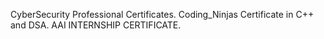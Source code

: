 CyberSecurity Professional Certificates.
Coding_Ninjas Certificate in C++ and DSA.
AAI INTERNSHIP CERTIFICATE.
